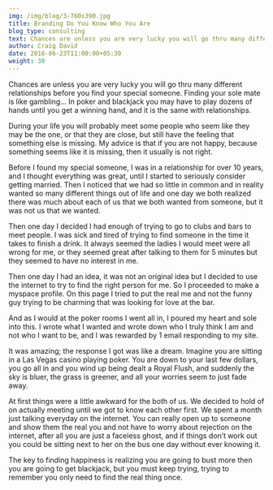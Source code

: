 ```yaml
---
img: /img/blog/3-760x390.jpg
title: Branding Do You Know Who You Are
blog_type: consulting
text: Chances are unless you are very lucky you will go thru many different relationships before you find your special someone. Finding your sole mate is like gambling...
author: Craig David
date: 2016-06-23T11:00:00+05:30
weight: 30
---
```



Chances are unless you are very lucky you will go thru many different relationships before you find your special someone. Finding your sole mate is like gambling... In poker and blackjack you may have to play dozens of hands until you get a winning hand, and it is the same with relationships.

During your life you will probably meet some people who seem like they may be the one, or that they are close, but still have the feeling that something else is missing. My advice is that if you are not happy, because something seems like it is missing, then it usually is not right.

Before I found my special someone, I was in a relationship for over 10 years, and I thought everything was great, until I started to seriously consider getting married. Then I noticed that we had so little in common and in reality wanted so many different things out of life and one day we both realized there was much about each of us that we both wanted from someone, but it was not us that we wanted.

Then one day I decided I had enough of trying to go to clubs and bars to meet people. I was sick and tired of trying to find someone in the time it takes to finish a drink. It always seemed the ladies I would meet were all wrong for me, or they seemed great after talking to them for 5 minutes but they seemed to have no interest in me.


Then one day I had an idea, it was not an original idea but I decided to use the internet to try to find the right person for me. So I proceeded to make a myspace profile. On this page I tried to put the real me and not the funny guy trying to be charming that was looking for love at the bar.

And as I would at the poker rooms I went all in, I poured my heart and sole into this. I wrote what I wanted and wrote down who I truly think I am and not who I want to be, and I was rewarded by 1 email responding to my site.

It was amazing; the response I got was like a dream. Imagine you are sitting in a Las Vegas casino playing poker. You are down to your last few dollars, you go all in and you wind up being dealt a Royal Flush, and suddenly the sky is bluer, the grass is greener, and all your worries seem to just fade away.

At first things were a little awkward for the both of us. We decided to hold of on actually meeting until we got to know each other first. We spent a month just talking everyday on the internet. You can really open up to someone and show them the real you and not have to worry about rejection on the internet, after all you are just a faceless ghost, and if things don’t work out you could be sitting next to her on the bus one day without ever knowing it.

The key to finding happiness is realizing you are going to bust more then you are going to get blackjack, but you must keep trying, trying to remember you only need to find the real thing once.